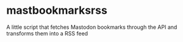 # mastbookmarksrss
A little script that fetches Mastodon bookmarks through the API and transforms them into a RSS feed

